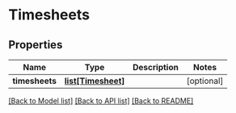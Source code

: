 # Timesheets

## Properties
Name | Type | Description | Notes
------------ | ------------- | ------------- | -------------
**timesheets** | [**list[Timesheet]**](Timesheet.md) |  | [optional] 

[[Back to Model list]](../README.md#documentation-for-models) [[Back to API list]](../README.md#documentation-for-api-endpoints) [[Back to README]](../README.md)



